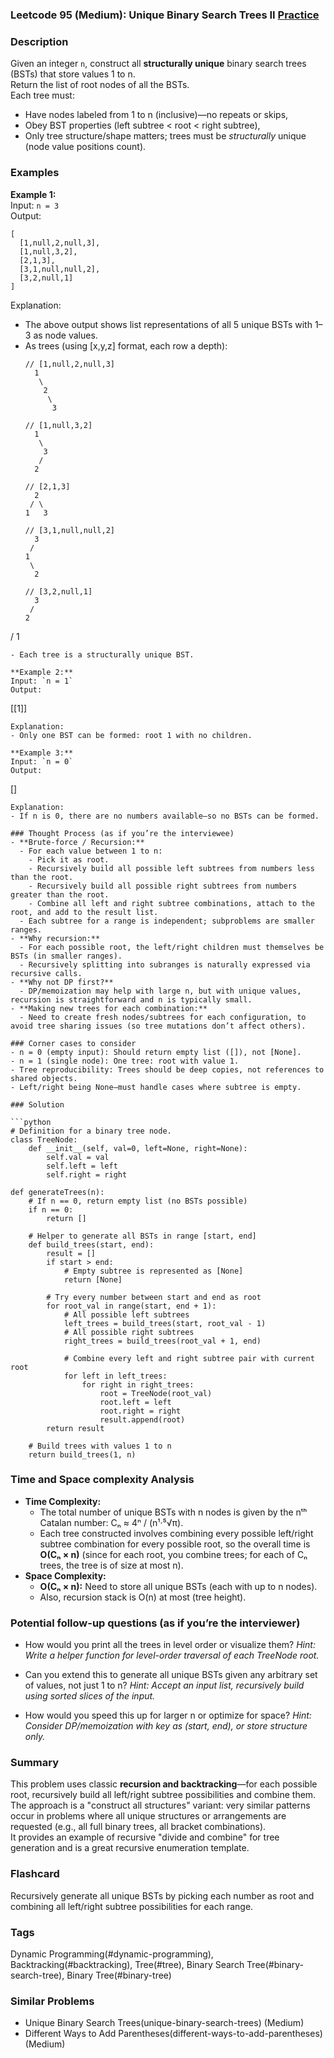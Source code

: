 ### Leetcode 95 (Medium): Unique Binary Search Trees II [Practice](https://leetcode.com/problems/unique-binary-search-trees-ii)

### Description  
Given an integer `n`, construct all **structurally unique** binary search trees (BSTs) that store values 1 to n.  
Return the list of root nodes of all the BSTs.  
Each tree must:
- Have nodes labeled from 1 to n (inclusive)—no repeats or skips,
- Obey BST properties (left subtree < root < right subtree),
- Only tree structure/shape matters; trees must be *structurally* unique (node value positions count).

### Examples  

**Example 1:**  
Input: `n = 3`  
Output:  
```
[
  [1,null,2,null,3],
  [1,null,3,2],
  [2,1,3],
  [3,1,null,null,2],
  [3,2,null,1]
]
```
Explanation:
- The above output shows list representations of all 5 unique BSTs with 1–3 as node values.  
- As trees (using [x,y,z] format, each row a depth):
  ```
  // [1,null,2,null,3]
    1
     \
      2
       \
        3

  // [1,null,3,2]
    1
     \
      3
     /
    2

  // [2,1,3]
    2
   / \
  1   3

  // [3,1,null,null,2]
    3
   /
  1
   \
    2

  // [3,2,null,1]
    3
   /
  2
 /
1
  ```
- Each tree is a structurally unique BST.

**Example 2:**  
Input: `n = 1`  
Output:  
```
[[1]]
```
Explanation:
- Only one BST can be formed: root 1 with no children.

**Example 3:**  
Input: `n = 0`  
Output:  
```
[]
```
Explanation:
- If n is 0, there are no numbers available—so no BSTs can be formed.

### Thought Process (as if you’re the interviewee)  
- **Brute-force / Recursion:**  
  - For each value between 1 to n:  
    - Pick it as root.
    - Recursively build all possible left subtrees from numbers less than the root.
    - Recursively build all possible right subtrees from numbers greater than the root.
    - Combine all left and right subtree combinations, attach to the root, and add to the result list.
  - Each subtree for a range is independent; subproblems are smaller ranges.
- **Why recursion:**  
  - For each possible root, the left/right children must themselves be BSTs (in smaller ranges).
  - Recursively splitting into subranges is naturally expressed via recursive calls.
- **Why not DP first?**  
  - DP/memoization may help with large n, but with unique values, recursion is straightforward and n is typically small.
- **Making new trees for each combination:**  
  - Need to create fresh nodes/subtrees for each configuration, to avoid tree sharing issues (so tree mutations don’t affect others).

### Corner cases to consider  
- n = 0 (empty input): Should return empty list ([]), not [None].
- n = 1 (single node): One tree: root with value 1.
- Tree reproducibility: Trees should be deep copies, not references to shared objects.
- Left/right being None—must handle cases where subtree is empty.

### Solution

```python
# Definition for a binary tree node.
class TreeNode:
    def __init__(self, val=0, left=None, right=None):
        self.val = val
        self.left = left
        self.right = right

def generateTrees(n):
    # If n == 0, return empty list (no BSTs possible)
    if n == 0:
        return []

    # Helper to generate all BSTs in range [start, end]
    def build_trees(start, end):
        result = []
        if start > end:
            # Empty subtree is represented as [None]
            return [None]

        # Try every number between start and end as root
        for root_val in range(start, end + 1):
            # All possible left subtrees
            left_trees = build_trees(start, root_val - 1)
            # All possible right subtrees
            right_trees = build_trees(root_val + 1, end)

            # Combine every left and right subtree pair with current root
            for left in left_trees:
                for right in right_trees:
                    root = TreeNode(root_val)
                    root.left = left
                    root.right = right
                    result.append(root)
        return result

    # Build trees with values 1 to n
    return build_trees(1, n)
```

### Time and Space complexity Analysis  

- **Time Complexity:**  
  - The total number of unique BSTs with n nodes is given by the nᵗʰ Catalan number: Cₙ ≈ 4ⁿ / (n¹·⁵√π).
  - Each tree constructed involves combining every possible left/right subtree combination for every possible root, so the overall time is **O(Cₙ × n)** (since for each root, you combine trees; for each of Cₙ trees, the tree is of size at most n).
- **Space Complexity:**  
  - **O(Cₙ × n):** Need to store all unique BSTs (each with up to n nodes).
  - Also, recursion stack is O(n) at most (tree height).

### Potential follow-up questions (as if you’re the interviewer)  

- How would you print all the trees in level order or visualize them?
  *Hint: Write a helper function for level-order traversal of each TreeNode root.*

- Can you extend this to generate all unique BSTs given any arbitrary set of values, not just 1 to n?
  *Hint: Accept an input list, recursively build using sorted slices of the input.*

- How would you speed this up for larger n or optimize for space?
  *Hint: Consider DP/memoization with key as (start, end), or store structure only.*

### Summary
This problem uses classic **recursion and backtracking**—for each possible root, recursively build all left/right subtree possibilities and combine them.  
The approach is a "construct all structures" variant: very similar patterns occur in problems where all unique structures or arrangements are requested (e.g., all full binary trees, all bracket combinations).  
It provides an example of recursive "divide and combine" for tree generation and is a great recursive enumeration template.


### Flashcard
Recursively generate all unique BSTs by picking each number as root and combining all left/right subtree possibilities for each range.

### Tags
Dynamic Programming(#dynamic-programming), Backtracking(#backtracking), Tree(#tree), Binary Search Tree(#binary-search-tree), Binary Tree(#binary-tree)

### Similar Problems
- Unique Binary Search Trees(unique-binary-search-trees) (Medium)
- Different Ways to Add Parentheses(different-ways-to-add-parentheses) (Medium)